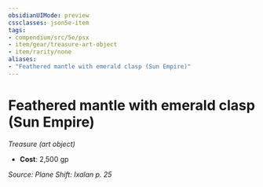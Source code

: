 ```yaml
---
obsidianUIMode: preview
cssclasses: json5e-item
tags:
- compendium/src/5e/psx
- item/gear/treasure-art-object
- item/rarity/none
aliases: 
- "Feathered mantle with emerald clasp (Sun Empire)"
---
```

# Feathered mantle with emerald clasp (Sun Empire)
*Treasure (art object)*  

- **Cost**: 2,500 gp

*Source: Plane Shift: Ixalan p. 25*